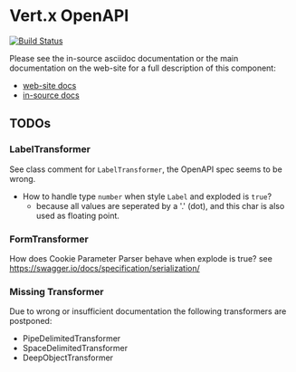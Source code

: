 # Vert.x OpenAPI

[![Build Status](https://github.com/eclipse-vertx/vertx-openapi/workflows/CI/badge.svg?branch=master)](https://github.com/eclipse-vertx/vertx-openapi/actions?query=workflow%3ACI)

Please see the in-source asciidoc documentation or the main documentation on the web-site for a full description
of this component:

* [web-site docs](https://vertx.io/docs/vertx-openapi/java/)
* [in-source docs](src/main/asciidoc/index.adoc)

## TODOs

### LabelTransformer

See class comment for `LabelTransformer`, the OpenAPI spec seems to be wrong.

* How to handle type `number` when style `Label` and exploded is `true`?
  * because all values are seperated by a '.' (dot), and this char is also used as floating point.

### FormTransformer

How does Cookie Parameter Parser behave when explode is true? see https://swagger.io/docs/specification/serialization/

### Missing Transformer

Due to wrong or insufficient documentation the following transformers are postponed:

- PipeDelimitedTransformer
- SpaceDelimitedTransformer
- DeepObjectTransformer







